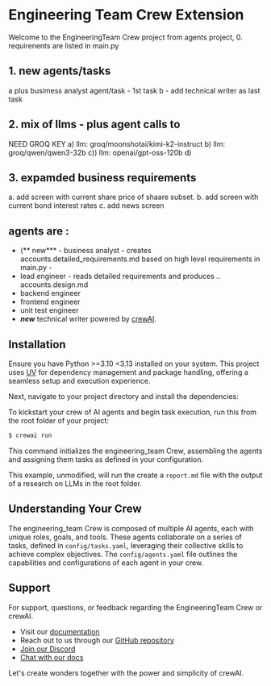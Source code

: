 # Engineering Team Crew Extension

Welcome to the EngineeringTeam Crew project from agents project,
0. requirenents are listed in main.py

## 1. new agents/tasks
a plus busimess analyst agent/task - 1st task
b - add technical writer as last task

## 2. mix of llms - plus agent calls to 
NEED GROQ KEY
a)  llm: groq/moonshotai/kimi-k2-instruct
b) llm: groq/qwen/qwen3-32b
c)) llm: openai/gpt-oss-120b
d) 

## 3. expamded business requirements
a. add screen with current share price of shaare subset.
b. add screen with current bond interest rates
c. add news screen

## agents are :
- (** new***  - business analyst - creates accounts.detailed_requirements.md based on high level requirements in main.py - 
- lead engineer - reads detailed requirements and produces .. accounts.design.md
- backend engineer
- frontend engineer
- unit test engineer
- ***new*** technical writer
powered by [crewAI](https://crewai.com). 

## Installation

Ensure you have Python >=3.10 <3.13 installed on your system. This project uses [UV](https://docs.astral.sh/uv/) for dependency management and package handling, offering a seamless setup and execution experience.



Next, navigate to your project directory and install the dependencies:


To kickstart your crew of AI agents and begin task execution, run this from the root folder of your project:

```bash
$ crewai run
```

This command initializes the engineering_team Crew, assembling the agents and assigning them tasks as defined in your configuration.

This example, unmodified, will run the create a `report.md` file with the output of a research on LLMs in the root folder.

## Understanding Your Crew

The engineering_team Crew is composed of multiple AI agents, each with unique roles, goals, and tools. These agents collaborate on a series of tasks, defined in `config/tasks.yaml`, leveraging their collective skills to achieve complex objectives. The `config/agents.yaml` file outlines the capabilities and configurations of each agent in your crew.

## Support

For support, questions, or feedback regarding the EngineeringTeam Crew or crewAI.
- Visit our [documentation](https://docs.crewai.com)
- Reach out to us through our [GitHub repository](https://github.com/joaomdmoura/crewai)
- [Join our Discord](https://discord.com/invite/X4JWnZnxPb)
- [Chat with our docs](https://chatg.pt/DWjSBZn)

Let's create wonders together with the power and simplicity of crewAI.
